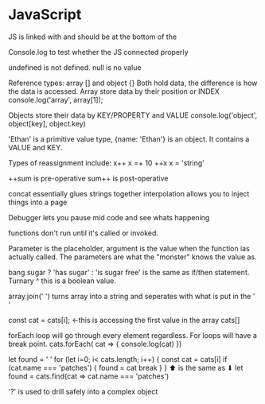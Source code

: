 # JavaScript
JS is linked with <script src="app.js"></script> and should be at the bottom of the <body>

Console.log to test whether the JS connected properly

undefined is not defined. null is no value

Reference types: array [] and object {}
Both hold data, the difference is how the data is accessed. 
Array store data by their position or INDEX 
console.log('array', array[1]);

Objects store their data by KEY/PROPERTY and VALUE
console.log('object', object[key], object.key)

'Ethan' is a primitive value type, {name: 'Ethan'} is an object. It contains a VALUE and KEY. 

Types of reassignment include:
x++
x =+ 10
++x
x = 'string'

++sum is pre-operative
sum++ is post-operative

concat essentially glues strings together
interpolation allows you to inject things into a page

Debugger lets you pause mid code and see whats happening

functions don't run until it's called or invoked.

Parameter is the placeholder, argument is the value when the function ias actually called.
The parameters are what the "monster" knows the value as.

bang.sugar ? 'has sugar' : 'is sugar free' is the same as if/then statement. Turnary
^ this is a boolean value. 

array.join(' ') turns array into a string and seperates with what is put in the ' '

const cat = cats[i]; <-this is accessing the first value in the array cats[]

forEach loop will go through every element regardless. For loops will have a break point.
cats.forEach( cat => {
    console.log(cat)
})

let found = ' '
for (let i=0; i< cats.length; i++) {
    const cat = cats[i]
    if (cat.name === 'patches') {
        found = cat
        break
    }
}
⬆ is the same as  ⬇
let found = cats.find(cat => cat.name === 'patches') 

'?' is used to drill safely into a complex object